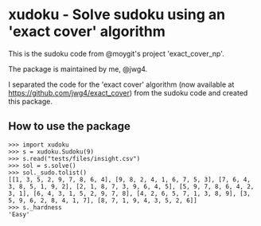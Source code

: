 # xudoku - Solve sudoku using an 'exact cover' algorithm

This is the sudoku code from @moygit's project 'exact_cover_np'.

The package is maintained by me, @jwg4.

I separated the code for the 'exact cover' algorithm (now available at https://github.com/jwg4/exact_cover) from the sudoku code and created this package.

## How to use the package
```
>>> import xudoku
>>> s = xudoku.Sudoku(9)
>>> s.read("tests/files/insight.csv")
>>> sol = s.solve()
>>> sol._sudo.tolist()
[[1, 3, 5, 2, 9, 7, 8, 6, 4], [9, 8, 2, 4, 1, 6, 7, 5, 3], [7, 6, 4, 3, 8, 5, 1, 9, 2], [2, 1, 8, 7, 3, 9, 6, 4, 5], [5, 9, 7, 8, 6, 4, 2, 3, 1], [6, 4, 3, 1, 5, 2, 9, 7, 8], [4, 2, 6, 5, 7, 1, 3, 8, 9], [3, 5, 9, 6, 2, 8, 4, 1, 7], [8, 7, 1, 9, 4, 3, 5, 2, 6]]
>>> s._hardness
'Easy'
